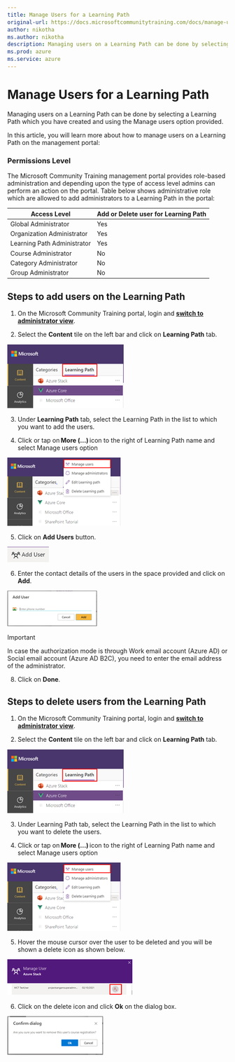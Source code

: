```yaml
---
title: Manage Users for a Learning Path
original-url: https://docs.microsoftcommunitytraining.com/docs/manage-user-for-a-learning-path
author: nikotha
ms.author: nikotha
description: Managing users on a Learning Path can be done by selecting a Learning Path which you have created and using the Manage users option provided.
ms.prod: azure
ms.service: azure
---
```


# Manage Users for a Learning Path

Managing users on a Learning Path can be done by selecting a Learning Path which you have created and using the Manage users option provided. 

In this article, you will learn more about how to manage users on a Learning Path on the management portal: 
### Permissions Level

The Microsoft Community Training management portal provides role-based administration and depending upon the type of access level admins can perform an action on the portal. Table below shows administrative role which are allowed to add administrators to a Learning Path in the portal: 

| Access Level  | Add or Delete user for Learning Path |
| --- | --- |
| Global Administrator | Yes |
| Organization Administrator | Yes |
| Learning Path Administrator | Yes |
| Course Administrator | No |
| Category Administrator | No |
| Group Administrator | No |

## Steps to add users on the Learning Path

1.	On the Microsoft Community Training portal, login and [**switch to administrator view**](https://microsoftindia.document360.io/docs/configure-platform#step-2--switch-to-administrator-view-of-the-portal).

2. Select the **Content** tile on the left bar and click on **Learning Path** tab.

![Learning Path from Content](../../../media/image%28388%29.png)

3. Under **Learning Path** tab, select the Learning Path in the list to which you want to add the users.

4. Click or tap on **More (…)** icon to the right of Learning Path name and select Manage users option

![Manage users from More](../../../media/image%28403%29.png)

5. Click on **Add Users** button.

![Add Users](../../../media/image%28404%29.png)

6. Enter the contact details of the users in the space provided and click on **Add**.

![Add](../../../media/image%28405%29.png)

> [!IMPORTANT]
> In case the authorization mode is through Work email account (Azure AD) or Social email account (Azure AD B2C), you need to enter the email address of the administrator.

8. Click on **Done**.
##  Steps to delete users from the Learning Path

1.	On the Microsoft Community Training portal, login and [**switch to administrator view**](https://microsoftindia.document360.io/docs/configure-platform#step-2--switch-to-administrator-view-of-the-portal).

2. Select the **Content** tile on the left bar and click on **Learning Path** tab.

![CLick Learning Path from Content](../../../media/image%28388%29.png)

3. Under Learning Path tab, select the Learning Path in the list to which you want to delete the users.

4. Click or tap on **More (…)** icon to the right of Learning Path name and select Manage users option

![Manage users option](../../../media/image%28406%29.png)

5. Hover the mouse cursor over the user to be deleted and you will be shown a delete icon as shown below.

![Delete icon](../../../media/image%28407%29.png)

6. Click on the delete icon and click **Ok** on the dialog box.

![Delete and Okay](../../../media/image%28408%29.png)